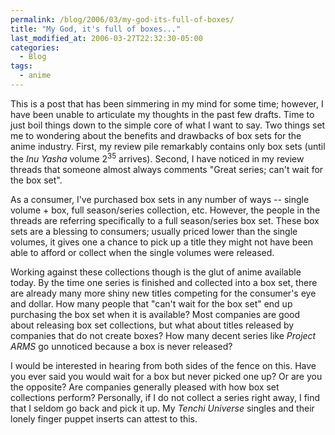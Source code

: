```yaml
---
permalink: /blog/2006/03/my-god-its-full-of-boxes/
title: "My God, it's full of boxes..."
last_modified_at: 2006-03-27T22:32:30-05:00
categories:
  - Blog
tags:
  - anime
---
```


This is a post that has been simmering in my mind for some time; however, I have been unable to articulate my thoughts
in the past few drafts. Time to just boil things down to the simple core of what I want to say. Two things set me to
wondering about the benefits and drawbacks of box sets for the anime industry. First, my review pile remarkably contains
only box sets (until the _Inu Yasha_ volume 2<sup>35</sup> arrives). Second, I have noticed in my review threads that
someone almost always comments &quot;Great series; can't wait for the box set&quot;.

As a consumer, I've purchased box sets in any number of ways -- single volume + box, full season/series collection, etc.
However, the people in the threads are referring specifically to a full season/series box set. These box sets are a
blessing to consumers; usually priced lower than the single volumes, it gives one a chance to pick up a title they might
not have been able to afford or collect when the single volumes were released.

Working against these collections though is the glut of anime available today. By the time one series is finished and
collected into a box set, there are already many more shiny new titles competing for the consumer's eye and dollar. How
many people that "can't wait for the box set" end up purchasing the box set when it is available? Most companies are
good about releasing box set collections, but what about titles released by companies that do not create boxes? How many
decent series like _Project ARMS_ go unnoticed because a box is never released?

I would be interested in hearing from both sides of the fence on this. Have you ever said you would wait for a box but
never picked one up? Or are you the opposite? Are companies generally pleased with how box set collections perform?
Personally, if I do not collect a series right away, I find that I seldom go back and pick it up. My _Tenchi Universe_
singles and their lonely finger puppet inserts can attest to this.